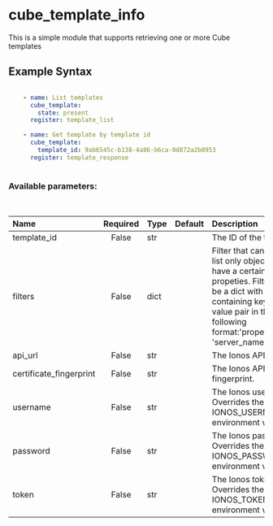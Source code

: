# cube_template_info

This is a simple module that supports retrieving one or more Cube templates

## Example Syntax


```yaml

    - name: List templates
      cube_template:
        state: present
      register: template_list

    - name: Get template by template id
      cube_template:
        template_id: 9ab6545c-b138-4a86-b6ca-0d872a2b0953
      register: template_response
  
```
### Available parameters:
&nbsp;

| Name | Required | Type | Default | Description |
| :--- | :---: | :--- | :--- | :--- |
| template_id | False | str |  | The ID of the template. |
| filters | False | dict |  | Filter that can be used to list only objects which have a certain set of propeties. Filters should be a dict with a key containing keys and value pair in the following format:'properties.name': 'server_name' |
| api_url | False | str |  | The Ionos API base URL. |
| certificate_fingerprint | False | str |  | The Ionos API certificate fingerprint. |
| username | False | str |  | The Ionos username. Overrides the IONOS_USERNAME environment variable. |
| password | False | str |  | The Ionos password. Overrides the IONOS_PASSWORD environment variable. |
| token | False | str |  | The Ionos token. Overrides the IONOS_TOKEN environment variable. |

